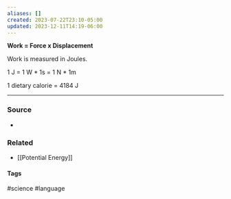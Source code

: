 ```yaml
---
aliases: []
created: 2023-07-22T23:10-05:00
updated: 2023-12-11T14:19-06:00
---
```

**Work = Force x Displacement**

Work is measured in Joules.

1 J = 1 W * 1s = 1 N * 1m

1 dietary calorie = 4184 J


---
### Source
- 

### Related
- [[Potential Energy]]

#### Tags
#science #language 
